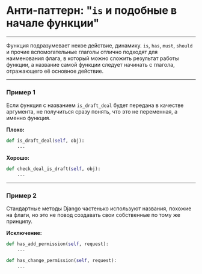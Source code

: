 # Анти-паттерн: "`is` и подобные в начале функции"

***

Функция подразумевает некое действие, динамику. `is`, `has`, `must`, `should` и прочие вспомогательные глаголы отлично подходят для наименования флага, в который можно сложить результат работы функции, а название самой функции следует начинать с глагола, отражающего её основное действие.

***

### Пример 1

Если функция с названием `is_draft_deal` будет передана в качестве аргумента, не получиться сразу понять, что это не переменная, а именно функция.

**Плохо:**
```python
def is_draft_deal(self, obj):
    ...
```
**Хорошо:**
```python
def check_deal_is_draft(self, obj):
    ...
```
***

### Пример 2

Стандартные методы Django частенько используют названия, похожие на флаги, но это не повод создавать свои собственные по тому же принципу.

**Исключение:**
```python
def has_add_permission(self, request):
    ...

def has_change_permission(self, request):
    ...
```

